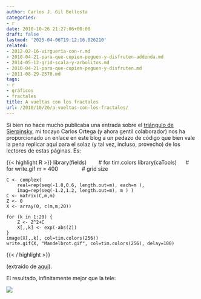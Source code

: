 ```yaml
---
author: Carlos J. Gil Bellosta
categories:
- r
date: 2010-10-26 21:27:06+00:00
draft: false
lastmod: '2025-04-06T19:12:16.026210'
related:
- 2012-02-16-virgueria-con-r.md
- 2010-04-21-para-que-copien-peguen-y-disfruten-addenda.md
- 2014-05-12-grid-scala-y-arbolitos.md
- 2010-04-21-para-que-copien-peguen-y-disfruten.md
- 2011-08-29-2570.md
tags:
- r
- gráficos
- fractales
title: A vueltas con los fractales
url: /2010/10/26/a-vueltas-con-los-fractales/
---
```


Si bien no hace mucho publicaba una entrada sobre el [triángulo de Sierpinsky](http://www.datanalytics.com/2010/04/21/para-que-copien-peguen-y-disfruten-addenda/), mi tocayo Carlos Ortega (y ahora gentil colaborador) nos ha proporcionado un enlace en este blog a un pedazo de código que bien vale la pena replicar aquí para el solaz (y tal vez, incluso, provecho) de los lectores de estas páginas. Es:



{{< highlight R >}}
    library(fields)         # for tim.colors
    library(caTools)        # for write.gif
    m = 400                 # grid size

    C <- complex(
        real=rep(seq(-1.8,0.6, length.out=m), each=m ),
        imag=rep(seq(-1.2,1.2, length.out=m), m ) )
    C <- matrix(C,m,m)
    Z <- 0
    X <- array(0, c(m,m,20))

    for (k in 1:20) {
        Z <- Z^2+C
        X[,,k] <- exp(-abs(Z))
    }
    image(X[,,k], col=tim.colors(256))
    write.gif(X, "Mandelbrot.gif", col=tim.colors(256), delay=100)
{{< / highlight >}}




(extraído de [aquí](http://tolstoy.newcastle.edu.au/R/help/05/10/13198.html)).

El resultado, infinitamente mejor que la tele:

[![](/wp-uploads/2010/10/Mandelbrot.gif)
](/wp-uploads/2010/10/Mandelbrot.gif)